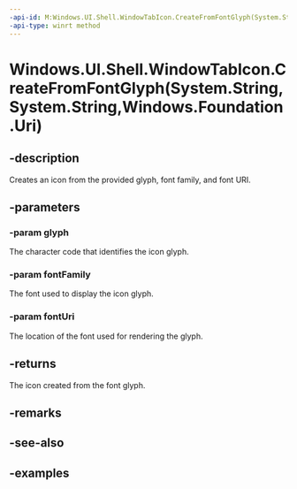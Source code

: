 ```yaml
---
-api-id: M:Windows.UI.Shell.WindowTabIcon.CreateFromFontGlyph(System.String,System.String,Windows.Foundation.Uri)
-api-type: winrt method
---
```


# Windows.UI.Shell.WindowTabIcon.CreateFromFontGlyph(System.String,System.String,Windows.Foundation.Uri)

<!--
public static Windows.UI.Shell.WindowTabIcon CreateFromFontGlyph (string glyph, string fontFamily, System.Uri fontUri);
-->

## -description

Creates an icon from the provided glyph, font family, and font URI.

## -parameters

### -param glyph

The character code that identifies the icon glyph.

### -param fontFamily

The font used to display the icon glyph.

### -param fontUri

The location of the font used for rendering the glyph.

## -returns

The icon created from the font glyph.

## -remarks

## -see-also

## -examples


